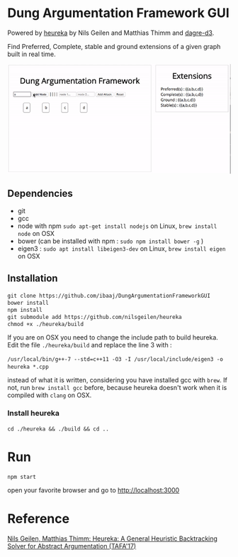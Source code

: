 # Dung Argumentation Framework GUI

Powered by [heureka](https://github.com/nilsgeilen/heureka) by Nils Geilen and Matthias Thimm and [dagre-d3](https://github.com/dagrejs/dagre-d3).

Find Preferred, Complete, stable and ground extensions of a given graph built in real time.


![./argGUI.gif](argGUI.gif)


## Dependencies

- git
- gcc
- node with npm ```sudo apt-get install nodejs``` on Linux, ```brew install node``` on OSX
- bower (can be installed with npm : ```sudo npm install bower -g``` )
- eigen3 : ```sudo apt install libeigen3-dev``` on Linux, ```brew install eigen``` on OSX


## Installation


```
git clone https://github.com/ibaaj/DungArgumentationFrameworkGUI
bower install
npm install
git submodule add https://github.com/nilsgeilen/heureka
chmod +x ./heureka/build
```

If you are on OSX you need to change the include path to build heureka.
Edit the file ```./heureka/build``` and replace the line 3 with : 

```/usr/local/bin/g++-7 --std=c++11 -O3 -I /usr/local/include/eigen3 -o heureka *.cpp```

instead of what it is written, considering you have installed gcc with ```brew```. If not, run ```brew install gcc``` before, because heureka doesn't work when it is compiled with ```clang``` on OSX.

### Install heureka

```
cd ./heureka && ./build && cd ..
```

# Run

```
npm start
```

open your favorite browser and go to [http://localhost:3000](http://localhost:3000)

# Reference  

[Nils Geilen, Matthias Thimm: Heureka: A General Heuristic Backtracking Solver for Abstract Argumentation (TAFA'17)](http://argumentationcompetition.org/2017/heureka.pdf)
